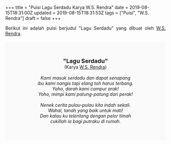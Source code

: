 +++
title = "Puisi Lagu Serdadu Karya W.S. Rendra"
date = 2019-08-15T18:31:00Z
updated = 2019-08-15T18:31:53Z
tags = ["Puisi", "W.S. Rendra"]
draft = false
+++

<div dir="ltr" style="text-align: left;" trbidi="on"><div style="text-align: justify;">Berikut ini adalah puisi berjudul "Lagu Serdadu" yang dibuat oleh <a href="https://ensiklopedia.kemdikbud.go.id/sastra/artikel/Rendra" target="_blank">W.S. Rendra</a>.</div><br /><div style="background: #FAFAFA; font-size: 14px; height: auto; margin: 0 auto; padding: 50px; text-align: center; width: auto;"><span style="font-size: 18px;"><b>"Lagu Serdadu"</b></span><br />(Karya <a href="https://www.sekata.web.id/tags/w.s.-rendra" target="_blank">W.S. Rendra</a>) <br /><br /><i>Kami masuk serdadu dan dapat senapang<br />ibu kami nangis tapi elang toh harus terbang.<br />Yoho, darah kami campur arak!<br />Yoho, mimpi kami patung-patung dari perak!<br /><br />Nenek cerita pulau-pulau kita indah sekali.<br />Wahai, tanah yang baik untuk mati!<br />Dan kalau ku telentang dengan pelor timah<br />cukillah ia bagi putraku di rumah.</i> </div></div>
